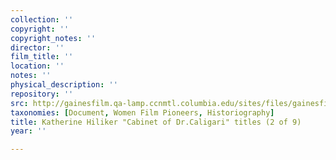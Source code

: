 ```yaml
---
collection: ''
copyright: ''
copyright_notes: ''
director: ''
film_title: ''
location: ''
notes: ''
physical_description: ''
repository: ''
src: http://gainesfilm.qa-lamp.ccnmtl.columbia.edu/sites/files/gainesfilm/images/D_hilliker_cabinet_dr.__82541-2.jpg
taxonomies: [Document, Women Film Pioneers, Historiography]
title: Katherine Hiliker "Cabinet of Dr.Caligari" titles (2 of 9)
year: ''

---
```

